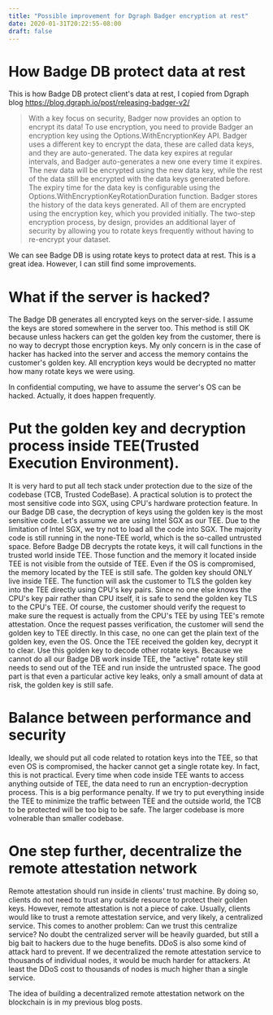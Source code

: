 ```yaml
---
title: "Possible improvement for Dgraph Badger encryption at rest"
date: 2020-01-31T20:22:55-08:00
draft: false
---
```


# How Badge DB protect data at rest

This is how Badge DB protect client's data at rest, I copied from Dgraph blog https://blog.dgraph.io/post/releasing-badger-v2/


> With a key focus on security, Badger now provides an option to encrypt its data!
To use encryption, you need to provide Badger an encryption key using the Options.WithEncryptionKey API.
Badger uses a different key to encrypt the data, these are called data keys, and they are auto-generated.
The data key expires at regular intervals, and Badger auto-generates a new one every time it expires. The new data will be encrypted using the new data key, while the rest of the data still be encrypted with the data keys generated before. The expiry time for the data key is configurable using the Options.WithEncryptionKeyRotationDuration function.
Badger stores the history of the data keys generated. All of them are encrypted using the encryption key, which you provided initially.
The two-step encryption process, by design, provides an additional layer of security by allowing you to rotate keys frequently without having to re-encrypt your dataset.


We can see Badge DB is using rotate keys to protect data at rest. This is a great idea. However, I can still find some improvements.

# What if the server is hacked?

The Badge DB generates all encrypted keys on the server-side.  I assume the keys are stored somewhere in the server too. This method is still OK because unless hackers can get the golden key from the customer, there is no way to decrypt those encryption keys.  My only concern is in the case of hacker has hacked into the server and access the memory contains the customer's golden key. All encryption keys would be decrypted no matter how many rotate keys we were using. 

In confidential computing, we have to assume the server's OS can be hacked. Actually, it does happen frequently. 

# Put the golden key and decryption process inside TEE(Trusted Execution Environment).

It is very hard to put all tech stack under protection due to the size of the codebase (TCB, Trusted CodeBase). A practical solution is to protect the most sensitive code into SGX, using CPU's hardware protection feature. In our Badge DB case, the decryption of keys using the golden key is the most sensitive code. Let's assume we are using Intel SGX as our TEE. Due to the limitation of Intel SGX, we try not to load all the code into SGX. The majority code is still running in the none-TEE world, which is the so-called untrusted space. Before Badge DB decrypts the rotate keys, it will call functions in the trusted world inside TEE. Those function and the memory it located inside TEE is not visible from the outside of TEE. Even if the OS is compromised, the memory located by the TEE is still safe. The golden key should ONLY live inside TEE. The function will ask the customer to TLS the golden key into the TEE directly using CPU's key pairs. Since no one else knows the CPU's key pair rather than CPU itself, it is safe to send the golden key TLS to the CPU's TEE. Of course, the customer should verify the request to make sure the request is actually from the CPU's TEE by using TEE's remote attestation. Once the request passes verification, the customer will send the golden key to TEE directly. In this case, no one can get the plain text of the golden key, even the OS. Once the TEE received the golden key, decrypt it to clear. Use this golden key to decode other rotate keys. Because we cannot do all our Badge DB work inside TEE, the "active" rotate key still needs to send out of the TEE and run inside the untrusted space. The good part is that even a particular active key leaks, only a small amount of data at risk, the golden key is still safe. 

# Balance between performance and security

Ideally, we should put all code related to rotation keys into the TEE, so that even OS is compromised, the hacker cannot get a single rotate key. In fact, this is not practical. Every time when code inside TEE wants to access anything outside of TEE, the data need to run an encryption-decryption process. This is a big performance penalty. If we try to put everything inside the TEE to minimize the traffic between TEE and the outside world, the TCB to be protected will be too big to be safe. The larger codebase is more volnerable than smaller codebase. 

# One step further, decentralize the remote attestation network

Remote attestation should run inside in clients' trust machine. By doing so, clients do not need to trust any outside resource to protect their golden keys. However, remote attestation is not a piece of cake. Usually, clients would like to trust a remote attestation service, and very likely, a centralized service. This comes to another problem: Can we trust this centralize service?   No doubt the centralized server will be heavily guarded, but still a big bait to hackers due to the huge benefits. DDoS is also some kind of attack hard to prevent. If we decentralized the remote attestation service to thousands of individual nodes, it would be much harder for attackers. At least the DDoS cost to thousands of nodes is much higher than a single service. 

The idea of building a decentralized remote attestation network on the blockchain is in my previous blog posts. 




